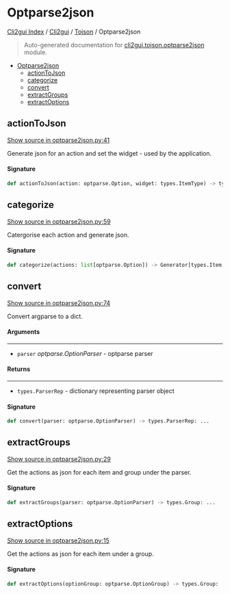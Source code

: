 # Optparse2json

[Cli2gui Index](../../README.md#cli2gui-index) / [Cli2gui](../index.md#cli2gui) / [Tojson](./index.md#tojson) / Optparse2json

> Auto-generated documentation for [cli2gui.tojson.optparse2json](../../../../cli2gui/tojson/optparse2json.py) module.

- [Optparse2json](#optparse2json)
  - [actionToJson](#actiontojson)
  - [categorize](#categorize)
  - [convert](#convert)
  - [extractGroups](#extractgroups)
  - [extractOptions](#extractoptions)

## actionToJson

[Show source in optparse2json.py:41](../../../../cli2gui/tojson/optparse2json.py#L41)

Generate json for an action and set the widget - used by the application.

#### Signature

```python
def actionToJson(action: optparse.Option, widget: types.ItemType) -> types.Item: ...
```



## categorize

[Show source in optparse2json.py:59](../../../../cli2gui/tojson/optparse2json.py#L59)

Catergorise each action and generate json.

#### Signature

```python
def categorize(actions: list[optparse.Option]) -> Generator[types.Item, None, None]: ...
```



## convert

[Show source in optparse2json.py:74](../../../../cli2gui/tojson/optparse2json.py#L74)

Convert argparse to a dict.

#### Arguments

----
 - `parser` *optparse.OptionParser* - optparse parser

#### Returns

-------
 - `types.ParserRep` - dictionary representing parser object

#### Signature

```python
def convert(parser: optparse.OptionParser) -> types.ParserRep: ...
```



## extractGroups

[Show source in optparse2json.py:29](../../../../cli2gui/tojson/optparse2json.py#L29)

Get the actions as json for each item and group under the parser.

#### Signature

```python
def extractGroups(parser: optparse.OptionParser) -> types.Group: ...
```



## extractOptions

[Show source in optparse2json.py:15](../../../../cli2gui/tojson/optparse2json.py#L15)

Get the actions as json for each item under a group.

#### Signature

```python
def extractOptions(optionGroup: optparse.OptionGroup) -> types.Group: ...
```